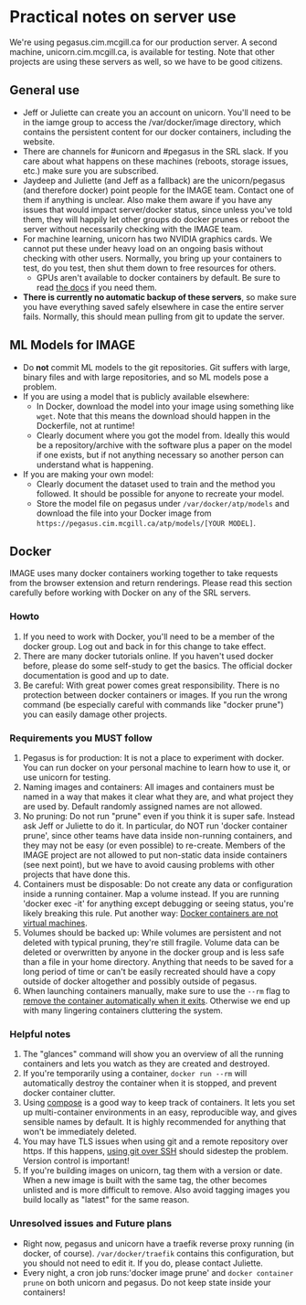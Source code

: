 # Practical notes on server use

We're using pegasus.cim.mcgill.ca for our production server. A second machine, unicorn.cim.mcgill.ca, is available for testing. Note that other projects are using these servers as well, so we have to be good citizens.

## General use

* Jeff or Juliette can create you an account on unicorn. You'll need to be in the iamge group to access the /var/docker/image directory, which contains the persistent content for our docker containers, including the website.
* There are channels for #unicorn and #pegasus in the SRL slack. If you care about what happens on these machines (reboots, storage issues, etc.) make sure you are subscribed.
* Jaydeep and Juliette (and Jeff as a fallback) are the unicorn/pegasus (and therefore docker) point people for the IMAGE team. Contact one of them if anything is unclear. Also make them aware if you have any issues that would impact server/docker status, since unless you've told them, they will happily let other groups do docker prunes or reboot the server without necessarily checking with the IMAGE team.
* For machine learning, unicorn has two NVIDIA graphics cards. We cannot put these under heavy load on an ongoing basis without checking with other users. Normally, you bring up your containers to test, do you test, then shut them down to free resources for others.
  * GPUs aren't available to docker containers by default. Be sure to read [the docs](https://docs.docker.com/compose/gpu-support/) if you need them.
* **There is currently no automatic backup of these servers**, so make sure you have everything saved safely elsewhere in case the entire server fails. Normally, this should mean pulling from git to update the server.

## ML Models for IMAGE

* Do **not** commit ML models to the git repositories. Git suffers with large, binary files and with large repositories, and so ML models pose a problem.
* If you are using a model that is publicly available elsewhere:
  * In Docker, download the model into your image using something like `wget`. Note that this means the download should happen in the Dockerfile, not at runtime!
  * Clearly document where you got the model from. Ideally this would be a repository/archive with the software plus a paper on the model if one exists, but if not anything necessary so another person can understand what is happening.
* If you are making your own model:
  * Clearly document the dataset used to train and the method you followed. It should be possible for anyone to recreate your model.
  * Store the model file on pegasus under `/var/docker/atp/models` and download the file into your Docker image from `https://pegasus.cim.mcgill.ca/atp/models/[YOUR MODEL]`.

## Docker

IMAGE uses many docker containers working together to take requests from the browser extension and return renderings. Please read this section carefully before working with Docker on any of the SRL servers.

### Howto
1. If you need to work with Docker, you'll need to be a member of the docker group. Log out and back in for this change to take effect.
2. There are many docker tutorials online. If you haven't used docker before, please do some self-study to get the basics. The official docker documentation is good and up to date.
3. Be careful: With great power comes great responsibility. There is no protection between docker containers or images. If you run the wrong command (be especially careful with commands like "docker prune") you can easily damage other projects.

### Requirements you MUST follow
1. Pegasus is for production: It is not a place to experiment with docker. You can run docker on your personal machine to learn how to use it, or use unicorn for testing.
2. Naming images and containers: All images and containers must be named in a way that makes it clear what they are, and what project they are used by. Default randomly assigned names are not allowed.
3. No pruning: Do not run "prune" even if you think it is super safe. Instead ask Jeff or Juliette to do it. In particular, do NOT run 'docker container prune', since other teams have data inside non-running containers, and they may not be easy (or even possible) to re-create. Members of the IMAGE project are not allowed to put non-static data inside containers (see next point), but we have to avoid causing problems with other projects that have done this.
4. Containers must be disposable: Do not create any data or configuration inside a running container. Map a volume instead. If you are running 'docker exec -it' for anything except debugging or seeing status, you're likely breaking this rule. Put another way: [Docker containers are not virtual machines](https://www.docker.com/blog/containers-are-not-vms/).
5. Volumes should be backed up: While volumes are persistent and not deleted with typical pruning, they're still fragile. Volume data can be deleted or overwritten by anyone in the docker group and is less safe than a file in your home directory. Anything that needs to be saved for a long period of time or can't be easily recreated should have a copy outside of docker altogether and possibly outside of pegasus.
6. When launching containers manually, make sure to use the `--rm` flag to [remove the container automatically when it exits](https://docs.docker.com/engine/reference/run/#clean-up---rm). Otherwise we end up with many lingering containers cluttering the system.

### Helpful notes
1. The "glances" command will show you an overview of all the running containers and lets you watch as they are created and destroyed.
2. If you're temporarily using a container, `docker run --rm` will automatically destroy the container when it is stopped, and prevent docker container clutter.
3. Using [compose](https://docs.docker.com/compose/gettingstarted/) is a good way to keep track of containers. It lets you set up multi-container environments in an easy, reproducible way, and gives sensible names by default. It is highly recommended for anything that won't be immediately deleted.
4. You may have TLS issues when using git and a remote repository over https. If this happens, [using git over SSH](https://docs.github.com/en/github/authenticating-to-github/connecting-to-github-with-ssh) should sidestep the problem. Version control is important!
5. If you're building images on unicorn, tag them with a version or date. When a new image is built with the same tag, the other becomes unlisted and is more difficult to remove. Also avoid tagging images you build locally as "latest" for the same reason.

### Unresolved issues and Future plans
* Right now, pegasus and unicorn have a traefik reverse proxy running (in docker, of course). `/var/docker/traefik` contains this configuration, but you should not need to edit it. If you do, please contact Juliette.
* Every night, a cron job runs:'docker image prune' and `docker container prune` on both unicorn and pegasus. Do not keep state inside your containers!
